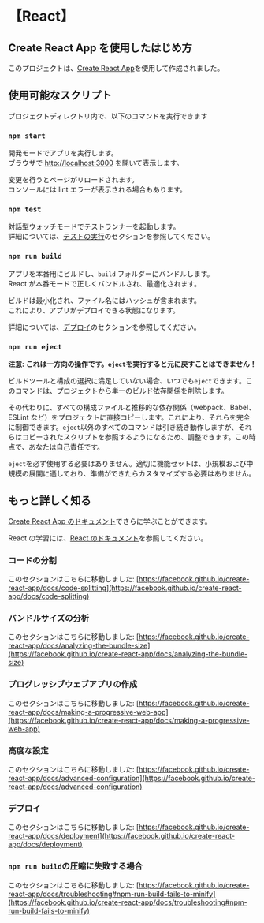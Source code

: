 # 【React】

## Create React App を使用したはじめ方

このプロジェクトは、[Create React App](https://github.com/facebook/create-react-app)を使用して作成されました。

## 使用可能なスクリプト

プロジェクトディレクトリ内で、以下のコマンドを実行できます

### `npm start`

開発モードでアプリを実行します。\
ブラウザで [http://localhost:3000](http://localhost:3000) を開いて表示します。

変更を行うとページがリロードされます。\
コンソールには lint エラーが表示される場合もあります。

### `npm test`

対話型ウォッチモードでテストランナーを起動します。\
詳細については、[テストの実行](https://facebook.github.io/create-react-app/docs/running-tests)のセクションを参照してください。

### `npm run build`

アプリを本番用にビルドし、`build` フォルダーにバンドルします。\
React が本番モードで正しくバンドルされ、最適化されます。

ビルドは最小化され、ファイル名にはハッシュが含まれます。\
これにより、アプリがデプロイできる状態になります。

詳細については、[デプロイ](https://facebook.github.io/create-react-app/docs/deployment)のセクションを参照してください。

### `npm run eject`

**注意: これは一方向の操作です。`eject`を実行すると元に戻すことはできません！**

ビルドツールと構成の選択に満足していない場合、いつでも`eject`できます。このコマンドは、プロジェクトから単一のビルド依存関係を削除します。

その代わりに、すべての構成ファイルと推移的な依存関係（webpack、Babel、ESLint など）をプロジェクトに直接コピーします。これにより、それらを完全に制御できます。`eject`以外のすべてのコマンドは引き続き動作しますが、それらはコピーされたスクリプトを参照するようになるため、調整できます。この時点で、あなたは自己責任です。

`eject`を必ず使用する必要はありません。適切に機能セットは、小規模および中規模の展開に適しており、準備ができたらカスタマイズする必要はありません。

## もっと詳しく知る

[Create React App のドキュメント](https://facebook.github.io/create-react-app/docs/getting-started)でさらに学ぶことができます。

React の学習には、[React のドキュメント](https://reactjs.org/)を参照してください。

### コードの分割

このセクションはこちらに移動しました: [https://facebook.github.io/create-react-app/docs/code-splitting](https://facebook.github.io/create-react-app/docs/code-splitting)

### バンドルサイズの分析

このセクションはこちらに移動しました: [https://facebook.github.io/create-react-app/docs/analyzing-the-bundle-size](https://facebook.github.io/create-react-app/docs/analyzing-the-bundle-size)

### プログレッシブウェブアプリの作成

このセクションはこちらに移動しました: [https://facebook.github.io/create-react-app/docs/making-a-progressive-web-app](https://facebook.github.io/create-react-app/docs/making-a-progressive-web-app)

### 高度な設定

このセクションはこちらに移動しました: [https://facebook.github.io/create-react-app/docs/advanced-configuration](https://facebook.github.io/create-react-app/docs/advanced-configuration)

### デプロイ

このセクションはこちらに移動しました: [https://facebook.github.io/create-react-app/docs/deployment](https://facebook.github.io/create-react-app/docs/deployment)

### `npm run build`の圧縮に失敗する場合

このセクションはこちらに移動しました: [https://facebook.github.io/create-react-app/docs/troubleshooting#npm-run-build-fails-to-minify](https://facebook.github.io/create-react-app/docs/troubleshooting#npm-run-build-fails-to-minify)
